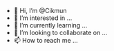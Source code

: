 - 👋 Hi, I’m @Cikmun
- 👀 I’m interested in ...
- 🌱 I’m currently learning ...
- 💞️ I’m looking to collaborate on ...
- 📫 How to reach me ...

<!---
Cikmun/Cikmun is a ✨ special ✨ repository because its `README.md` (this file) appears on your GitHub profile.
You can click the Preview link to take a look at your changes.
--->
